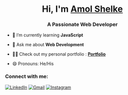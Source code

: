 <h1 align="center">Hi, I'm <a href="https://www.linkedin.com/in/amol-shelke-627813220/" target="_blank"> Amol Shelke</a></h1>
<h3 align="center">A Passionate Web Developer</h3>

- 🌱 I’m currently learning **JavaScript**

- 💬 Ask me about **Web Development**

- 👨‍💻 Check out my personal portfolio : **<a href="https://portfolio-amolshelke2.vercel.app/" target="_blank">Portfolio</a>**

- 😄 Pronouns: He/His


<h3 align="left">Connect with me:</h3>
<div align="left">
  <a href="https://www.linkedin.com/in/amol-shelke-627813220/"><img alt="LinkedIn" src="https://img.shields.io/badge/linkedin-%230077B5.svg?style=for-the-badge&logo=linkedin&logoColor=white"/></a>
  <a href="shelkeamol897@gmail.com"><img alt="Gmail" src="https://img.shields.io/badge/Gmail-D14836?style=for-the-badge&logo=gmail&logoColor=white"/></a>
  <a href="https://instagram.com/Amol__shelke16"><img alt="Instagram" src="https://img.shields.io/badge/Instagram-2CA5E0?style=for-the-badge&logo=telegram&logoColor=white" /></a>
</div>

